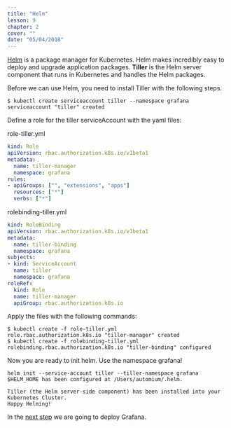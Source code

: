 ```yaml
---
title: "Helm"
lesson: 9
chapter: 2
cover: ""
date: "05/04/2018"
---
```


[Helm](https://www.helm.sh/) is a package manager for Kubernetes. Helm makes incredibly easy to deploy and upgrade application packages. **Tiller** is the Helm server component that runs in Kubernetes and handles the Helm packages.

Before we can use Helm, you need to install Tiller with the following steps.

```
$ kubectl create serviceaccount tiller --namespace grafana
serviceaccount "tiller" created
```

Define a role for the tiller serviceAccount with the yaml files:

role-tiller.yml
```yaml
kind: Role
apiVersion: rbac.authorization.k8s.io/v1beta1
metadata:
  name: tiller-manager
  namespace: grafana
rules:
- apiGroups: ["", "extensions", "apps"]
  resources: ["*"]
  verbs: ["*"]
```

rolebinding-tiller.yml
```yaml
kind: RoleBinding
apiVersion: rbac.authorization.k8s.io/v1beta1
metadata:
  name: tiller-binding
  namespace: grafana
subjects:
- kind: ServiceAccount
  name: tiller
  namespace: grafana
roleRef:
  kind: Role
  name: tiller-manager
  apiGroup: rbac.authorization.k8s.io
```

Apply the files with the following commands:

```
$ kubectl create -f role-tiller.yml 
role.rbac.authorization.k8s.io "tiller-manager" created
$ kubectl create -f rolebinding-tiller.yml 
rolebinding.rbac.authorization.k8s.io "tiller-binding" configured
```

Now you are ready to init helm. Use the namespace grafana!

```
helm init --service-account tiller --tiller-namespace grafana
$HELM_HOME has been configured at /Users/automium/.helm.

Tiller (the Helm server-side component) has been installed into your Kubernetes Cluster.
Happy Helming!
```

In the [next step](grafana-chart) we are going to deploy Grafana.
